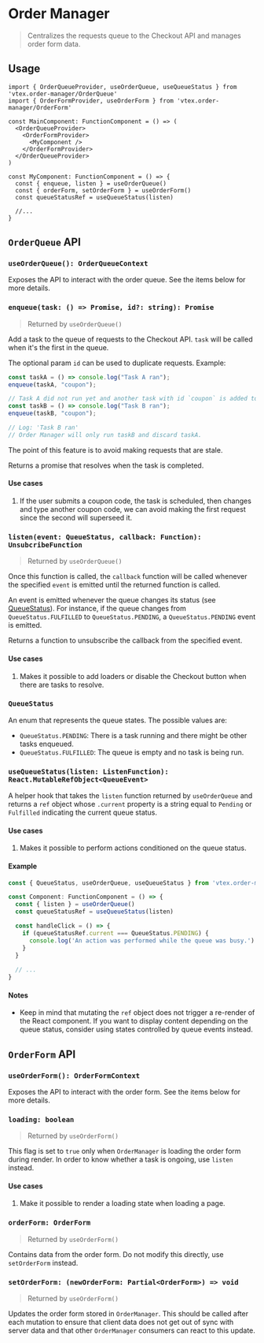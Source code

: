 # Order Manager

> Centralizes the requests queue to the Checkout API and manages order form data.

## Usage

```tsx
import { OrderQueueProvider, useOrderQueue, useQueueStatus } from 'vtex.order-manager/OrderQueue'
import { OrderFormProvider, useOrderForm } from 'vtex.order-manager/OrderForm'

const MainComponent: FunctionComponent = () => (
  <OrderQueueProvider>
    <OrderFormProvider>
      <MyComponent />
    </OrderFormProvider>
  </OrderQueueProvider>
)

const MyComponent: FunctionComponent = () => {
  const { enqueue, listen } = useOrderQueue()
  const { orderForm, setOrderForm } = useOrderForm()
  const queueStatusRef = useQueueStatus(listen)
  
  //...
}
```

## `OrderQueue` API

### `useOrderQueue(): OrderQueueContext`

Exposes the API to interact with the order queue. See the items below for more details.

### `enqueue(task: () => Promise, id?: string): Promise`

> Returned by `useOrderQueue()`

Add a task to the queue of requests to the Checkout API. `task` will be called when it's the first in the queue.

The optional param `id` can be used to duplicate requests. Example:

```ts
const taskA = () => console.log("Task A ran");
enqueue(taskA, "coupon");

// Task A did not run yet and another task with id `coupon` is added to the queue
const taskB = () => console.log("Task B ran");
enqueue(taskB, "coupon");

// Log: 'Task B ran'
// Order Manager will only run taskB and discard taskA.
```

The point of this feature is to avoid making requests that are stale.

Returns a promise that resolves when the task is completed.

#### Use cases

1. If the user submits a coupon code, the task is scheduled, then changes and type another coupon code, we can avoid making the first request since the second will superseed it.

### `listen(event: QueueStatus, callback: Function): UnsubcribeFunction`

> Returned by `useOrderQueue()`

Once this function is called, the `callback` function will be called whenever the specified `event` is emitted until the returned function is called.

An event is emitted whenever the queue changes its status (see [QueueStatus](#QueueStatus)). For instance, if the queue changes from `QueueStatus.FULFILLED` to `QueueStatus.PENDING`, a `QueueStatus.PENDING` event is emitted.

Returns a function to unsubscribe the callback from the specified event.

#### Use cases

1. Makes it possible to add loaders or disable the Checkout button when there are tasks to resolve.

### `QueueStatus`

An enum that represents the queue states. The possible values are:

- `QueueStatus.PENDING`: There is a task running and there might be other tasks enqueued.
- `QueueStatus.FULFILLED`: The queue is empty and no task is being run.

### `useQueueStatus(listen: ListenFunction): React.MutableRefObject<QueueEvent>`

A helper hook that takes the `listen` function returned by `useOrderQueue` and returns a `ref` object whose `.current` property is a string equal to `Pending` or `Fulfilled` indicating the current queue status.

#### Use cases

1. Makes it possible to perform actions conditioned on the queue status.

#### Example

```ts
const { QueueStatus, useOrderQueue, useQueueStatus } from 'vtex.order-manager/OrderQueue'

const Component: FunctionComponent = () => {
  const { listen } = useOrderQueue()
  const queueStatusRef = useQueueStatus(listen)

  const handleClick = () => {
    if (queueStatusRef.current === QueueStatus.PENDING) {
      console.log('An action was performed while the queue was busy.')
    }
  }
  
  // ...
}
```

#### Notes

- Keep in mind that mutating the `ref` object does not trigger a re-render of the React component. If you want to display content depending on the queue status, consider using states controlled by queue events instead.

## `OrderForm` API

### `useOrderForm(): OrderFormContext`

Exposes the API to interact with the order form. See the items below for more details.

### `loading: boolean`

> Returned by `useOrderForm()`

This flag is set to `true` only when `OrderManager` is loading the order form during render. In order to know whether a task is ongoing, use `listen` instead.

#### Use cases

1. Make it possible to render a loading state when loading a page.

### `orderForm: OrderForm`

> Returned by `useOrderForm()`

Contains data from the order form. Do not modify this directly, use `setOrderForm` instead.

### `setOrderForm: (newOrderForm: Partial<OrderForm>) => void`

> Returned by `useOrderForm()`

Updates the order form stored in `OrderManager`. This should be called after each mutation to ensure that client data does not get out of sync with server data and that other `OrderManager` consumers can react to this update.
